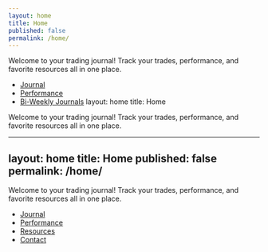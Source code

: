 ```yaml
---
layout: home
title: Home
published: false
permalink: /home/
---
```


Welcome to your trading journal! Track your trades, performance, and favorite resources all in one place.

- [Journal](journal.html)
- [Performance](performance.html)
- [Bi-Weekly Journals](biweekly.html)
layout: home
title: Home

Welcome to your trading journal! Track your trades, performance, and favorite resources all in one place.


---
layout: home
title: Home
published: false
permalink: /home/
---

Welcome to your trading journal! Track your trades, performance, and favorite resources all in one place.

- [Journal](journal.html)
- [Performance](performance.html)
- [Resources](resources.html)
- [Contact](contact.html)
